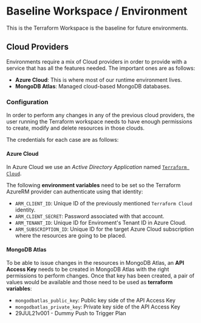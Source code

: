 # Baseline Workspace / Environment

This is the Terraform Workspace is the baseline for future environments.

## Cloud Providers

Environments require a mix of Cloud providers in order to provide with a service that has all the features needed. The important ones are as follows:

- **Azure Cloud**: This is where most of our runtime environment lives.
- **MongoDB Atlas**: Managed cloud-based MongoDB databases.

### Configuration

In order to perform any changes in any of the previous cloud providers, the user running the Terraform workspace needs to have enough permissions to create, modify and delete resources in those clouds.

The credentials for each case are as follows:

#### Azure Cloud

In Azure Cloud we use an _Active Directory Application_ named [`Terraform Cloud`](https://portal.azure.com/#blade/Microsoft_AAD_RegisteredApps/ApplicationMenuBlade/Overview/appId/8d999df7-fa9c-45f6-906f-0b5931e6729e/isMSAApp/).

The following **environment variables** need to be set so the Terraform AzureRM provider can authenticate using that identity:

- `ARM_CLIENT_ID`: Unique ID of the previously mentioned `Terraform Cloud` identity.
- `ARM_CLIENT_SECRET`: Password associated with that account.
- `ARM_TENANT_ID`: Unique ID for Enviroment's Tenant ID in Azure Cloud.
- `ARM_SUBSCRIPTION_ID`: Unique ID for the target Azure Cloud subscription where the resources are going to be placed.

#### MongoDB Atlas

To be able to issue changes in the resources in MongoDB Atlas, an **API Access Key** needs to be created in MongoDB Atlas with the right permissions to perform changes. Once that key has been created, a pair of values would be available and those need to be used as **terraform variables**:

- `mongodbatlas_public_key`: Public key side of the API Access Key
- `mongodbatlas_private_key`: Private key side of the API Access Key
- 29JUL21v001 - Dummy Push to Trigger Plan
